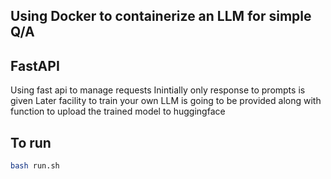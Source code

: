 ## Using Docker to containerize an LLM for simple Q/A

## FastAPI

Using fast api to manage requests
Inintially only response to prompts is given
Later facility to train your own LLM is going to be provided along with function to upload the trained model to huggingface

## To run
```bash
bash run.sh
```